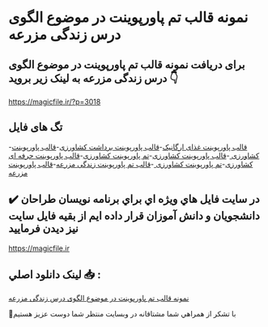 # نمونه قالب تم پاورپوینت در موضوع الگوی درس زندگی مزرعه

## برای دریافت نمونه قالب تم پاورپوینت در موضوع الگوی درس زندگی مزرعه به لینک زیر بروید 👇

https://magicfile.ir/?p=3018

## تگ های فایل

-[قالب پاورپوینت غذای ارگانیک](https://magicfile.ir/product/%d9%82%d8%a7%d9%84%d8%a8-%d8%aa%d9%85-%d9%be%d8%a7%d9%88%d8%b1%d9%be%d9%88%db%8c%d9%86%d8%aa-%d8%af%d8%b1-%d9%85%d9%88%d8%b6%d9%88%d8%b9%d8%a7%d9%84%da%af%d9%88%db%8c-%d8%af%d8%b1%d8%b3-%d8%b2%d9%86%d8%af%da%af%db%8c-%d9%85%d8%b2%d8%b1%d8%b9%d9%87/)-[قالب پاورپوینت برداشت کشاورزی](https://magicfile.ir/product/%d9%82%d8%a7%d9%84%d8%a8-%d8%aa%d9%85-%d9%be%d8%a7%d9%88%d8%b1%d9%be%d9%88%db%8c%d9%86%d8%aa-%d8%af%d8%b1-%d9%85%d9%88%d8%b6%d9%88%d8%b9%d8%a7%d9%84%da%af%d9%88%db%8c-%d8%af%d8%b1%d8%b3-%d8%b2%d9%86%d8%af%da%af%db%8c-%d9%85%d8%b2%d8%b1%d8%b9%d9%87/)-[قالب پاورپوینت کشاورزی ](https://magicfile.ir/product/%d9%82%d8%a7%d9%84%d8%a8-%d8%aa%d9%85-%d9%be%d8%a7%d9%88%d8%b1%d9%be%d9%88%db%8c%d9%86%d8%aa-%d8%af%d8%b1-%d9%85%d9%88%d8%b6%d9%88%d8%b9%d8%a7%d9%84%da%af%d9%88%db%8c-%d8%af%d8%b1%d8%b3-%d8%b2%d9%86%d8%af%da%af%db%8c-%d9%85%d8%b2%d8%b1%d8%b9%d9%87/)-[قالب پاورپوینت کشاورزی](https://magicfile.ir/product/%d9%82%d8%a7%d9%84%d8%a8-%d8%aa%d9%85-%d9%be%d8%a7%d9%88%d8%b1%d9%be%d9%88%db%8c%d9%86%d8%aa-%d8%af%d8%b1-%d9%85%d9%88%d8%b6%d9%88%d8%b9%d8%a7%d9%84%da%af%d9%88%db%8c-%d8%af%d8%b1%d8%b3-%d8%b2%d9%86%d8%af%da%af%db%8c-%d9%85%d8%b2%d8%b1%d8%b9%d9%87/)-[تم پاورپوینت کشاورزی](https://magicfile.ir/product/%d9%82%d8%a7%d9%84%d8%a8-%d8%aa%d9%85-%d9%be%d8%a7%d9%88%d8%b1%d9%be%d9%88%db%8c%d9%86%d8%aa-%d8%af%d8%b1-%d9%85%d9%88%d8%b6%d9%88%d8%b9%d8%a7%d9%84%da%af%d9%88%db%8c-%d8%af%d8%b1%d8%b3-%d8%b2%d9%86%d8%af%da%af%db%8c-%d9%85%d8%b2%d8%b1%d8%b9%d9%87/)-[قالب پاورپوینت حرفه ای کشاورزی](https://magicfile.ir/product/%d9%82%d8%a7%d9%84%d8%a8-%d8%aa%d9%85-%d9%be%d8%a7%d9%88%d8%b1%d9%be%d9%88%db%8c%d9%86%d8%aa-%d8%af%d8%b1-%d9%85%d9%88%d8%b6%d9%88%d8%b9%d8%a7%d9%84%da%af%d9%88%db%8c-%d8%af%d8%b1%d8%b3-%d8%b2%d9%86%d8%af%da%af%db%8c-%d9%85%d8%b2%d8%b1%d8%b9%d9%87/)-[تم پاورپوینت کشاورزی ](https://magicfile.ir/product/%d9%82%d8%a7%d9%84%d8%a8-%d8%aa%d9%85-%d9%be%d8%a7%d9%88%d8%b1%d9%be%d9%88%db%8c%d9%86%d8%aa-%d8%af%d8%b1-%d9%85%d9%88%d8%b6%d9%88%d8%b9%d8%a7%d9%84%da%af%d9%88%db%8c-%d8%af%d8%b1%d8%b3-%d8%b2%d9%86%d8%af%da%af%db%8c-%d9%85%d8%b2%d8%b1%d8%b9%d9%87/)-[قالب تم پاورپوینت زندگی مزرعه](https://magicfile.ir/product/%d9%82%d8%a7%d9%84%d8%a8-%d8%aa%d9%85-%d9%be%d8%a7%d9%88%d8%b1%d9%be%d9%88%db%8c%d9%86%d8%aa-%d8%af%d8%b1-%d9%85%d9%88%d8%b6%d9%88%d8%b9%d8%a7%d9%84%da%af%d9%88%db%8c-%d8%af%d8%b1%d8%b3-%d8%b2%d9%86%d8%af%da%af%db%8c-%d9%85%d8%b2%d8%b1%d8%b9%d9%87/)-[قالب پاورپوینت مزرعه](https://magicfile.ir/product/%d9%82%d8%a7%d9%84%d8%a8-%d8%aa%d9%85-%d9%be%d8%a7%d9%88%d8%b1%d9%be%d9%88%db%8c%d9%86%d8%aa-%d8%af%d8%b1-%d9%85%d9%88%d8%b6%d9%88%d8%b9%d8%a7%d9%84%da%af%d9%88%db%8c-%d8%af%d8%b1%d8%b3-%d8%b2%d9%86%d8%af%da%af%db%8c-%d9%85%d8%b2%d8%b1%d8%b9%d9%87/)

## ✔️ در سايت فايل هاي ويژه اي براي برنامه نويسان طراحان دانشجويان و دانش آموزان قرار داده ايم از بقيه فايل سايت نيز ديدن فرماييد

https://magicfile.ir


## لينک دانلود اصلي 📥 :

[نمونه قالب تم پاورپوینت در موضوع الگوی درس زندگی مزرعه](https://magicfile.ir/product/%d9%82%d8%a7%d9%84%d8%a8-%d8%aa%d9%85-%d9%be%d8%a7%d9%88%d8%b1%d9%be%d9%88%db%8c%d9%86%d8%aa-%d8%af%d8%b1-%d9%85%d9%88%d8%b6%d9%88%d8%b9%d8%a7%d9%84%da%af%d9%88%db%8c-%d8%af%d8%b1%d8%b3-%d8%b2%d9%86%d8%af%da%af%db%8c-%d9%85%d8%b2%d8%b1%d8%b9%d9%87/) 


🙏با تشکر از همراهي شما مشتاقانه در وبسایت منتظر شما دوست عزیز هستیم


